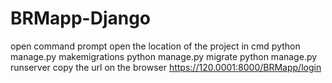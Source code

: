 # BRMapp-Django
open command prompt
open the location of the project in cmd
python manage.py makemigrations
python manage.py migrate
python manage.py runserver
copy the url on the browser https://120.0001:8000/BRMapp/login
